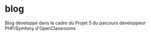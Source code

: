 # blog
Blog développé dans le cadre du Projet 5 du parcours développeur PHP/Symfony d'OpenClassrooms
